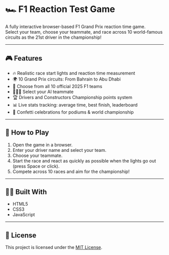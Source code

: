 # 🏎️ F1 Reaction Test Game

A fully interactive browser-based F1 Grand Prix reaction time game.  
Select your team, choose your teammate, and race across 10 world-famous circuits as the 21st driver in the championship!

---

## 🎮 Features

- 🔥 Realistic race start lights and reaction time measurement
- 🌍 10 Grand Prix circuits: From Bahrain to Abu Dhabi
- 🧢 Choose from all 10 official 2025 F1 teams
- 🧑‍🤝‍🧑 Select your AI teammate
- 🏆 Drivers and Constructors Championship points system
- 📊 Live stats tracking: average time, best finish, leaderboard
- 🎉 Confetti celebrations for podiums & world championship

---

## 🚀 How to Play

1. Open the game in a browser.
2. Enter your driver name and select your team.
3. Choose your teammate.
4. Start the race and react as quickly as possible when the lights go out (press Space or click).
5. Compete across 10 races and aim for the championship!

---

## 🧑‍💻 Built With

- HTML5
- CSS3
- JavaScript

---

## 📄 License

This project is licensed under the [MIT License](LICENSE).
